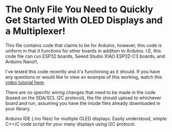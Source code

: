 # The Only File You Need to Quickly Get Started With OLED Displays and a Multiplexer!
This file contains code that claims to be for Arduino, however, this code is uniform in that it functions for other boards in addition to Arduino. I.E, this code file can run ESP32 boards, Seeed Studio XIAO ESP32-C3 boards, and Arduino Nano!\

I've tested this code recently and it's functioning as it should. If you have any questions or would like to view an example of this working, watch this [video tutorial here](https://youtu.be/MO6hbQcX8fE?si=GFrEsCN-FYgjShPb). 

There are no specific wiring changes that need to be made in the code (based on the SDA/SCL I2C protocol), the file should upload to whichever board and run, assuming you have the inlude files already downloaded in your library.

Arduino IDE (.ino files) for multiple OLED displays. Easily understood, simple C++/C code script for your many displays using I2C protocol. 
